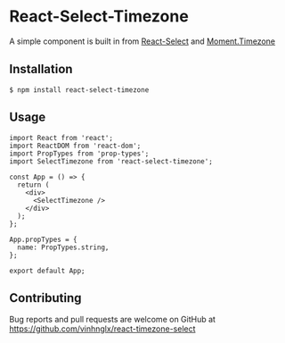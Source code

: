 # React-Select-Timezone

A simple component is built in from [React-Select](https://github.com/JedWatson/react-select) and [Moment.Timezone](https://momentjs.com/timezone/)

## Installation

```
$ npm install react-select-timezone
```

## Usage

```
import React from 'react';
import ReactDOM from 'react-dom';
import PropTypes from 'prop-types';
import SelectTimezone from 'react-select-timezone';

const App = () => {
  return (
    <div>
      <SelectTimezone />
    </div>
  );
};

App.propTypes = {
  name: PropTypes.string,
};

export default App;
```

## Contributing

Bug reports and pull requests are welcome on GitHub at https://github.com/vinhnglx/react-timezone-select
